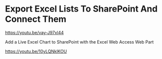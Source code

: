 # Export Excel Lists To SharePoint And Connect Them

https://youtu.be/vay-J97xl44

Add a Live Excel Chart to SharePoint with the Excel Web Access Web Part

https://youtu.be/10yLQNklKOU